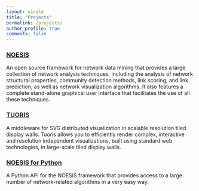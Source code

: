 ```yaml
---
layout: single
title: "Projects"
permalink: /projects/
author_profile: true
comments: false
---
```


### [NOESIS](http://noesis.ikor.org)
An open source framework for network data mining that provides a large collection of network analysis techniques, including the analysis of network structural properties, community detection methods, link scoring, and link prediction, as well as network visualization algorithms. It also features a complete stand-alone graphical user interface that facilitates the use of all these techniques.

### [TUORIS](https://github.com/fvictor/tuoris)
A middleware for SVG distributed visualization in scalable resolution tiled display walls. Tuoris allows you to efficiently render complex, interactive and resolution independent visualizations, built using standard web technologies, in large-scale tiled display walls.

### [NOESIS for Python](https://github.com/fvictor/noesis-python)
A Python API for the NOESIS framework that provides access to a large number of network-related algorithms in a very easy way.
